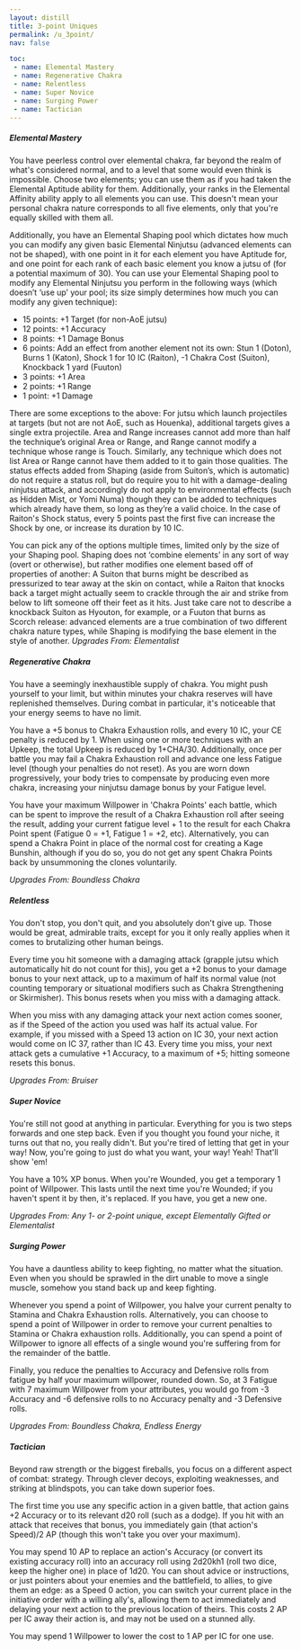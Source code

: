 ```yaml
---
layout: distill
title: 3-point Uniques
permalink: /u_3point/
nav: false

toc:
 - name: Elemental Mastery
 - name: Regenerative Chakra
 - name: Relentless
 - name: Super Novice
 - name: Surging Power
 - name: Tactician
---
```

##### Elemental Mastery
You have peerless control over elemental chakra, far beyond the realm of what's considered normal, and to a level that some would even think is impossible. Choose two elements; you can use them as if you had taken the Elemental Aptitude ability for them. Additionally, your ranks in the Elemental Affinity ability apply to all elements you can use. This doesn't mean your personal chakra nature corresponds to all five elements, only that you're equally skilled with them all.

Additionally, you have an Elemental Shaping pool which dictates how much you can modify any given basic Elemental Ninjutsu (advanced elements can not be shaped), with one point in it for each element you have Aptitude for, and one point for each rank of each basic element you know a jutsu of (for a potential maximum of 30). You can use your Elemental Shaping pool to modify any Elemental Ninjutsu you perform in the following ways (which doesn’t ‘use up’ your pool; its size simply determines how much you can modify any given technique):

 - 15 points: +1 Target (for non-AoE jutsu)
 - 12 points: +1 Accuracy
 - 8 points: +1 Damage Bonus
 - 6 points: Add an effect from another element not its own: Stun 1 (Doton), Burns 1 (Katon), Shock 1 for 10 IC (Raiton), -1 Chakra Cost (Suiton), Knockback 1 yard (Fuuton)
 - 3 points: +1 Area
 - 2 points: +1 Range
 - 1 point: +1 Damage

There are some exceptions to the above: For jutsu which launch projectiles at targets (but not are not AoE, such as Houenka), additional targets gives a single extra projectile. Area and Range increases cannot add more than half the technique’s original Area or Range, and Range cannot modify a technique whose range is Touch. Similarly, any technique which does not list Area or Range cannot have them added to it to gain those qualities. The status effects added from Shaping (aside from Suiton’s, which is automatic) do not require a status roll, but do require you to hit with a damage-dealing ninjutsu attack, and accordingly do not apply to environmental effects (such as Hidden Mist, or Yomi Numa) though they can be added to techniques which already have them, so long as they’re a valid choice.  In the case of Raiton's Shock status, every 5 points past the first five can increase the Shock by one, or increase its duration by 10 IC.

You can pick any of the options multiple times, limited only by the size of your Shaping pool.  Shaping does not ‘combine elements’ in any sort of way (overt or otherwise), but rather modifies one element based off of properties of another: A Suiton that burns might be described as pressurized to tear away at the skin on contact, while a Raiton that knocks back a target might actually seem to crackle through the air and strike from below to lift someone off their feet as it hits. Just take care not to describe a knockback Suiton as Hyouton, for example, or a Fuuton that burns as Scorch release: advanced elements are a true combination of two different chakra nature types, while Shaping is modifying the base element in the style of another.
*Upgrades From: Elementalist*

##### Regenerative Chakra
You have a seemingly inexhaustible supply of chakra. You might push yourself to your limit, but within minutes your chakra reserves will have replenished themselves. During combat in particular, it's noticeable that your energy seems to have no limit.

You have a +5 bonus to Chakra Exhaustion rolls, and every 10 IC, your CE penalty is reduced by 1. When using one or more techniques with an Upkeep, the total Upkeep is reduced by 1+CHA/30. Additionally, once per battle you may fail a Chakra Exhaustion roll and advance one less Fatigue level (though your penalties do not reset).  As you are worn down progressively, your body tries to compensate by producing even more chakra, increasing your ninjutsu damage bonus by your Fatigue level.

You have your maximum Willpower in 'Chakra Points' each battle, which can be spent to improve the result of a Chakra Exhaustion roll after seeing the result, adding your current fatigue level + 1 to the result for each Chakra Point spent (Fatigue 0 = +1, Fatigue 1 = +2, etc). Alternatively, you can spend a Chakra Point in place of the normal cost for creating a Kage Bunshin, although if you do so, you do not get any spent Chakra Points back by unsummoning the clones voluntarily.

*Upgrades From: Boundless Chakra*

##### Relentless
You don't stop, you don't quit, and you absolutely don't give up. Those would be great, admirable traits, except for you it only really applies when it comes to brutalizing other human beings.

Every time you hit someone with a damaging attack (grapple jutsu which automatically hit do not count for this), you get a +2 bonus to your damage bonus to your next attack, up to a maximum of half its normal value (not counting temporary or situational modifiers such as Chakra Strengthening or Skirmisher). This bonus resets when you miss with a damaging attack.

When you miss with any damaging attack your next action comes sooner, as if the Speed of the action you used was half its actual value. For example, if you missed with a Speed 13 action on IC 30, your next action would come on IC 37, rather than IC 43. Every time you miss, your next attack gets a cumulative +1 Accuracy, to a maximum of +5; hitting someone resets this bonus.

*Upgrades From: Bruiser*

##### Super Novice
You're still not good at anything in particular. Everything for you is two steps forwards and one step back. Even if you thought you found your niche, it turns out that no, you really didn't. But you're tired of letting that get in your way! Now, you're going to just do what you want, your way! Yeah! That'll show 'em!

You have a 10% XP bonus. When you're Wounded, you get a temporary 1 point of Willpower. This lasts until the next time you're Wounded; if you haven't spent it by then, it's replaced. If you have, you get a new one.

*Upgrades From: Any 1- or 2-point unique, except Elementally Gifted or Elementalist*

##### Surging Power
You have a dauntless ability to keep fighting, no matter what the situation. Even when you should be sprawled in the dirt unable to move a single muscle, somehow you stand back up and keep fighting.

Whenever you spend a point of Willpower, you halve your current penalty to Stamina and Chakra Exhaustion rolls.  Alternatively, you can choose to spend a point of Willpower in order to remove your current penalties to Stamina or Chakra exhaustion rolls. Additionally, you can spend a point of Willpower to ignore all effects of a single wound you're suffering from for the remainder of the battle.

Finally, you reduce the penalties to Accuracy and Defensive rolls from fatigue by half your maximum willpower, rounded down. So, at 3 Fatigue with 7 maximum Willpower from your attributes, you would go from -3 Accuracy and -6 defensive rolls to no Accuracy penalty and -3 Defensive rolls.

*Upgrades From: Boundless Chakra, Endless Energy*

##### Tactician
Beyond raw strength or the biggest fireballs, you focus on a different aspect of combat: strategy. Through clever decoys, exploiting weaknesses, and striking at blindspots, you can take down superior foes.

The first time you use any specific action in a given battle, that action gains +2 Accuracy or to its relevant d20 roll (such as a dodge). If you hit with an attack that receives that bonus, you immediately gain (that action's Speed)/2 AP (though this won't take you over your maximum).

You may spend 10 AP to replace an action's Accuracy (or convert its existing accuracy roll) into an accuracy roll using 2d20kh1 (roll two dice, keep the higher one) in place of 1d20. You can shout advice or instructions, or just pointers about your enemies and the battlefield, to allies, to give them an edge: as a Speed 0 action, you can switch your current place in the initiative order with a willing ally's, allowing them to act immediately and delaying your next action to the previous location of theirs. This costs 2 AP per IC away their action is, and may not be used on a stunned ally.

You may spend 1 Willpower to lower the cost to 1 AP per IC for one use.
